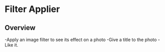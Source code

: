 # Filter Applier

## Overview
-Apply an image filter to see its effect on a photo
-Give a title to the photo
-Like it.














